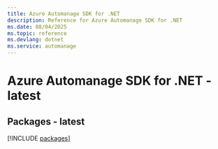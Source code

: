 ```yaml
---
title: Azure Automanage SDK for .NET
description: Reference for Azure Automanage SDK for .NET
ms.date: 08/04/2025
ms.topic: reference
ms.devlang: dotnet
ms.service: automanage
---
```

# Azure Automanage SDK for .NET - latest
## Packages - latest
[!INCLUDE [packages](automanage-index.md)]